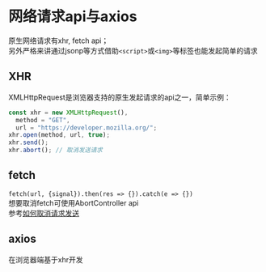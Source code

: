 # 网络请求api与axios

原生网络请求有xhr, fetch api；  
另外严格来讲通过jsonp等方式借助`<script>`或`<img>`等标签也能发起简单的请求  

## XHR

XMLHttpRequest是浏览器支持的原生发起请求的api之一，简单示例：

```js
const xhr = new XMLHttpRequest(),
  method = "GET",
  url = "https://developer.mozilla.org/";
xhr.open(method, url, true);
xhr.send();
xhr.abort(); // 取消发送请求
```

## fetch

`fetch(url, {signal}).then(res => {}).catch(e => {})`  
想要取消fetch可使用AbortController api  
参考[如何取消请求发送](https://q.shanyue.tech/fe/html/502.html)  

## axios

在浏览器端基于xhr开发
